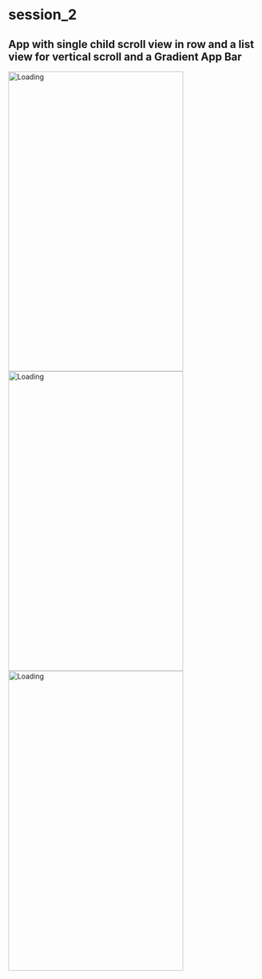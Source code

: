 # session_2

## App with single child scroll view in row and a list view for vertical scroll and a Gradient App Bar

 <img src="https://user-images.githubusercontent.com/52829478/93169254-57227680-f742-11ea-87db-df3faa1a8a26.jpeg" alt="Loading" width="350" height="600">
 <img src="https://user-images.githubusercontent.com/52829478/93169252-5558b300-f742-11ea-8df3-42f67521968f.jpeg" alt="Loading" width="350" height="600">
 <img src="https://user-images.githubusercontent.com/52829478/93169242-5093ff00-f742-11ea-87ef-fba6474bb717.jpeg" alt="Loading" width="350" height="600">
